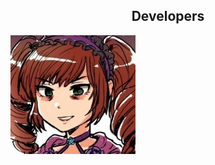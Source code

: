 <!DOCTYPE html>
<html>
<head>
<style>
  
  img {
    border-radius: 50%;
  }
  
</style>
</head>
<body>
  
  <h2><center>Developers</center></h2>
  
  <img src="assets/img/SenseiBambi.jpg" alt="SenseiBambi" style="width:200px">
  
</body>
</html>
